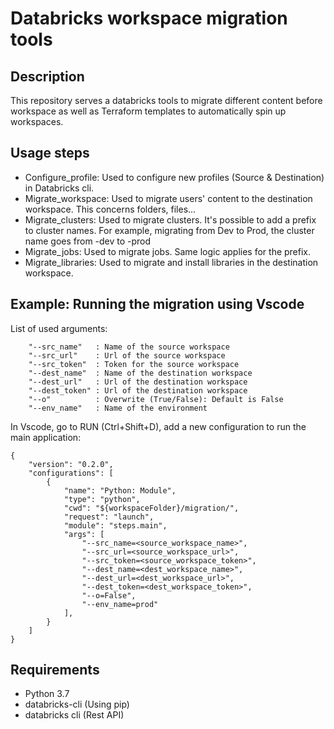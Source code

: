 # Databricks workspace migration tools

## Description

This repository serves a databricks tools to migrate different content before workspace as well as Terraform templates to automatically spin up workspaces.  

## Usage steps

- Configure_profile: Used to configure new profiles (Source & Destination) in Databricks cli.
- Migrate_workspace: Used to migrate users' content to the destination workspace. This concerns folders, files...
- Migrate_clusters: Used to migrate clusters. It's possible to add a prefix to cluster names. For example, migrating from Dev to Prod, the cluster name goes from <name>-dev to <name>-prod
- Migrate_jobs: Used to migrate jobs. Same logic applies for the prefix.
- Migrate_libraries: Used to migrate and install libraries in the destination workspace.

## Example: Running the migration using Vscode

List of used arguments:
```
    "--src_name"   : Name of the source workspace
    "--src_url"    : Url of the source workspace
    "--src_token"  : Token for the source workspace
    "--dest_name"  : Name of the destination workspace
    "--dest_url"   : Url of the destination workspace
    "--dest_token" : Url of the destination workspace
    "--o"          : Overwrite (True/False): Default is False
    "--env_name"   : Name of the environment
```

In Vscode, go to RUN (Ctrl+Shift+D), add a new configuration to run the main application:

```
{
    "version": "0.2.0",
    "configurations": [
        {
            "name": "Python: Module",
            "type": "python",
            "cwd": "${workspaceFolder}/migration/",
            "request": "launch",
            "module": "steps.main",
            "args": [
                "--src_name=<source_workspace_name>",
                "--src_url=<source_workspace_url>",
                "--src_token=<source_workspace_token>",
                "--dest_name=<dest_workspace_name>",
                "--dest_url=<dest_workspace_url>",
                "--dest_token=<dest_workspace_token>",
                "--o=False",
                "--env_name=prod"
            ],
        }
    ]
}

```
## Requirements

- Python 3.7
- databricks-cli (Using pip)
- databricks cli (Rest API)